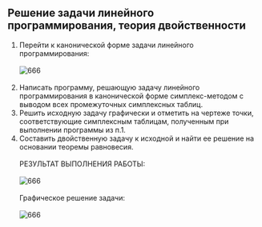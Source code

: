 ## Решение задачи линейного программирования, теория двойственности
1.	Перейти к канонической форме задачи линейного программирования: 
<br><br>
![666](https://github.com/pirocsilin/educational/assets/97364957/131ecf88-ae36-4602-8dac-5322db611c01)
<br><br>
4.	Написать программу, решающую задачу линейного программирования в канонической форме симплекс-методом с выводом всех промежуточных симплексных таблиц. 
5.	Решить исходную задачу графически и отметить на чертеже точки, соответствующие симплексным таблицам, полученным при выполнении программы из п.1.
6.	Составить двойственную задачу к исходной и найти ее решение на основании теоремы равновесия.
<br><br>РЕЗУЛЬТАТ ВЫПОЛНЕНИЯ РАБОТЫ:<br><br>
![666](https://github.com/pirocsilin/educational/assets/97364957/3b340bb5-b8ee-4758-a288-bd34aec79f80)
<br><br>Графическое решение задачи:<br><br>
![666](https://github.com/pirocsilin/educational/assets/97364957/1de40312-c6e0-41fb-95b2-8b998bd363ce)


